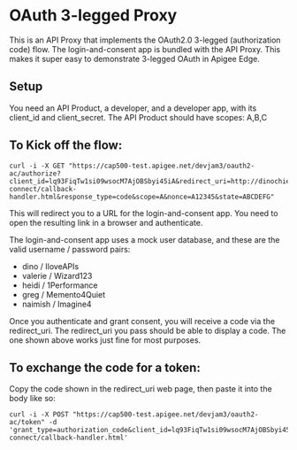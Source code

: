 # OAuth 3-legged Proxy

This is an API Proxy that implements the OAuth2.0 3-legged (authorization code) flow.
The login-and-consent app is bundled with the API Proxy.
This makes it super easy to demonstrate 3-legged OAuth in Apigee Edge.

## Setup

You need an API Product, a developer, and a developer app, with its client_id and client_secret.
The API Product should have scopes: A,B,C

## To Kick off the flow:

```
curl -i -X GET "https://cap500-test.apigee.net/devjam3/oauth2-ac/authorize?client_id=lq93FiqTw1si09wsocM7AjOBSbyi45iA&redirect_uri=http://dinochiesa.github.io/openid-connect/callback-handler.html&response_type=code&scope=A&nonce=A12345&state=ABCDEFG"
```

This will redirect you to a URL for the login-and-consent app.  You need to open the resulting link in a browser and authenticate.

The login-and-consent app uses a mock user database, and these are the valid username / password pairs:
* dino / IloveAPIs
* valerie / Wizard123
* heidi / 1Performance
* greg / Memento4Quiet
* naimish / Imagine4


Once you authenticate and grant consent, you will receive a code via the redirect_uri. 
The redirect_uri you pass should be able to display a code. The one shown above works just fine for most purposes.


## To exchange the code for a token:

Copy the code shown in the redirect_uri web page, then paste it into the body like so:

```
curl -i -X POST "https://cap500-test.apigee.net/devjam3/oauth2-ac/token" -d 'grant_type=authorization_code&client_id=lq93FiqTw1si09wsocM7AjOBSbyi45iA&client_secret=7AvozEjhA8ddxD7b&code=q2oI7b2d&redirect_uri=http://dinochiesa.github.io/openid-connect/callback-handler.html'
```

